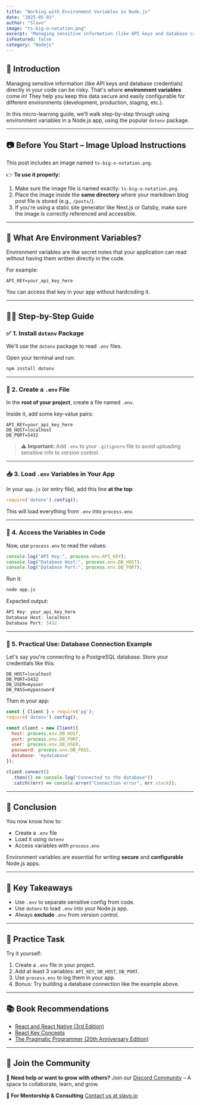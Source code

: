 ```yaml
---
title: "Working with Environment Variables in Node.js"
date: "2025-05-03"
author: "Slavo"
image: "ts-big-o-notation.png"
excerpt: "Managing sensitive information (like API keys and database credentials) directly in your code can be risky."
isFeatured: false
category: "Nodejs"
---
```


## 🚀 Introduction

Managing sensitive information (like API keys and database credentials) directly in your code can be risky. That's where **environment variables** come in! They help you keep this data secure and easily configurable for different environments (development, production, staging, etc.).

In this micro-learning guide, we’ll walk step-by-step through using environment variables in a Node.js app, using the popular `dotenv` package.

---

## 📷 **Before You Start – Image Upload Instructions**

This post includes an image named `ts-big-o-notation.png`.

👉 **To use it properly:**

1. Make sure the image file is named exactly: `ts-big-o-notation.png`.
2. Place the image inside the **same directory** where your markdown blog post file is stored (e.g., `/posts/`).
3. If you're using a static site generator like Next.js or Gatsby, make sure the image is correctly referenced and accessible.

---

## 🔐 What Are Environment Variables?

Environment variables are like secret notes that your application can read without having them written directly in the code.

For example:

```env
API_KEY=your_api_key_here
```

You can access that key in your app without hardcoding it.

---

## 🧑‍💻 Step-by-Step Guide

### ✅ 1. Install `dotenv` Package

We'll use the `dotenv` package to read `.env` files.

Open your terminal and run:

```bash
npm install dotenv
```

---

### 📝 2. Create a `.env` File

In the **root of your project**, create a file named `.env`.

Inside it, add some key-value pairs:

```env
API_KEY=your_api_key_here
DB_HOST=localhost
DB_PORT=5432
```

> ⚠️ **Important:** Add `.env` to your `.gitignore` file to avoid uploading sensitive info to version control.

---

### 📥 3. Load `.env` Variables in Your App

In your `app.js` (or entry file), add this line **at the top**:

```javascript
require('dotenv').config();
```

This will load everything from `.env` into `process.env`.

---

### 👀 4. Access the Variables in Code

Now, use `process.env` to read the values:

```javascript
console.log("API Key:", process.env.API_KEY);
console.log("Database Host:", process.env.DB_HOST);
console.log("Database Port:", process.env.DB_PORT);
```

Run it:

```bash
node app.js
```

Expected output:

```javascript
API Key: your_api_key_here  
Database Host: localhost  
Database Port: 5432
```

---

### 🧩 5. Practical Use: Database Connection Example

Let's say you're connecting to a PostgreSQL database. Store your credentials like this:

```env
DB_HOST=localhost
DB_PORT=5432
DB_USER=myuser
DB_PASS=mypassword
```

Then in your app:

```javascript
const { Client } = require('pg');
require('dotenv').config();

const client = new Client({
  host: process.env.DB_HOST,
  port: process.env.DB_PORT,
  user: process.env.DB_USER,
  password: process.env.DB_PASS,
  database: 'mydatabase'
});

client.connect()
  .then(() => console.log("Connected to the database"))
  .catch((err) => console.error("Connection error", err.stack));
```

---

## 🎯 Conclusion

You now know how to:

* Create a `.env` file
* Load it using `dotenv`
* Access variables with `process.env`

Environment variables are essential for writing **secure** and **configurable** Node.js apps.

---

## 🧠 Key Takeaways

* Use `.env` to separate sensitive config from code.
* Use `dotenv` to load `.env` into your Node.js app.
* Always **exclude** `.env` from version control.

---

## 🧪 Practice Task

Try it yourself:

1. Create a `.env` file in your project.
2. Add at least 3 variables: `API_KEY`, `DB_HOST`, `DB_PORT`.
3. Use `process.env` to log them in your app.
4. Bonus: Try building a database connection like the example above.

---

## 📚 Book Recommendations

* [React and React Native (3rd Edition)](https://amzn.to/3CStF7m)
* [React Key Concepts](https://amzn.to/43XOCJM)
* [The Pragmatic Programmer (20th Anniversary Edition)](https://amzn.to/3W1P4oL)

---

## 🤝 Join the Community

**💬 Need help or want to grow with others?**
Join our [Discord Community](https://discord.gg/A75tvDvZ) – A space to collaborate, learn, and grow.

**📩 For Mentorship & Consulting**
[Contact us at slavo.io](/contact)
